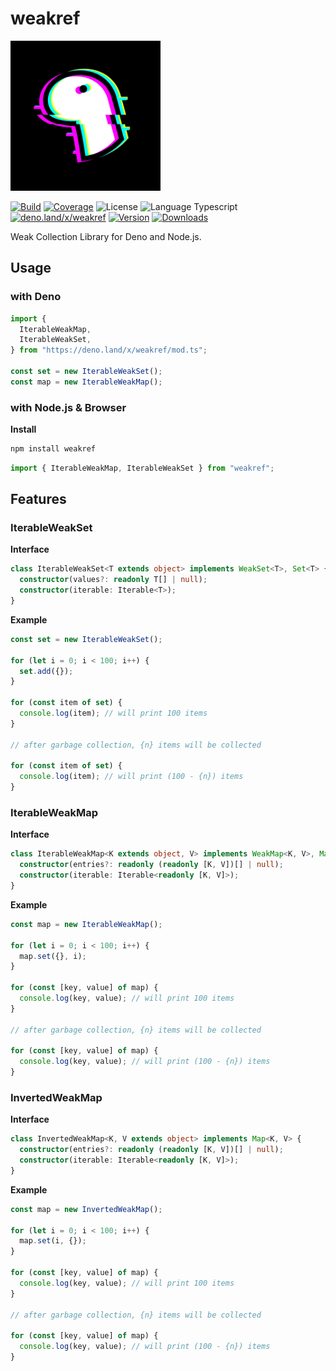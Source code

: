 # weakref

<a href="https://github.com/denostack"><img src="https://raw.githubusercontent.com/denostack/images/main/logo.svg" width="240" /></a>

<p>
  <a href="https://github.com/denostack/weakref/actions"><img alt="Build" src="https://img.shields.io/github/actions/workflow/status/denostack/weakref/ci.yml?branch=main&logo=github&style=flat-square" /></a>
  <a href="https://codecov.io/gh/denostack/weakref"><img alt="Coverage" src="https://img.shields.io/codecov/c/gh/denostack/weakref?style=flat-square" /></a>
  <img alt="License" src="https://img.shields.io/npm/l/weakref.svg?style=flat-square" />
  <img alt="Language Typescript" src="https://img.shields.io/badge/language-Typescript-007acc.svg?style=flat-square" />
  <br />
  <a href="https://deno.land/x/weakref"><img alt="deno.land/x/weakref" src="https://img.shields.io/badge/dynamic/json?url=https://api.github.com/repos/denostack/weakref/tags&query=$[0].name&display_name=tag&label=deno.land/x/weakref@&style=flat-square&logo=deno&labelColor=000&color=777" /></a>
  <a href="https://www.npmjs.com/package/weakref"><img alt="Version" src="https://img.shields.io/npm/v/weakref.svg?style=flat-square&logo=npm" /></a>
  <a href="https://npmcharts.com/compare/weakref?minimal=true"><img alt="Downloads" src="https://img.shields.io/npm/dt/weakref.svg?style=flat-square" /></a>
</p>

Weak Collection Library for Deno and Node.js.

## Usage

### with Deno

```ts
import {
  IterableWeakMap,
  IterableWeakSet,
} from "https://deno.land/x/weakref/mod.ts";

const set = new IterableWeakSet();
const map = new IterableWeakMap();
```

### with Node.js & Browser

**Install**

```bash
npm install weakref
```

```ts
import { IterableWeakMap, IterableWeakSet } from "weakref";
```

## Features

### IterableWeakSet

**Interface**

```ts
class IterableWeakSet<T extends object> implements WeakSet<T>, Set<T> {
  constructor(values?: readonly T[] | null);
  constructor(iterable: Iterable<T>);
}
```

**Example**

```ts
const set = new IterableWeakSet();

for (let i = 0; i < 100; i++) {
  set.add({});
}

for (const item of set) {
  console.log(item); // will print 100 items
}

// after garbage collection, {n} items will be collected

for (const item of set) {
  console.log(item); // will print (100 - {n}) items
}
```

### IterableWeakMap

**Interface**

```ts
class IterableWeakMap<K extends object, V> implements WeakMap<K, V>, Map<K, V> {
  constructor(entries?: readonly (readonly [K, V])[] | null);
  constructor(iterable: Iterable<readonly [K, V]>);
}
```

**Example**

```ts
const map = new IterableWeakMap();

for (let i = 0; i < 100; i++) {
  map.set({}, i);
}

for (const [key, value] of map) {
  console.log(key, value); // will print 100 items
}

// after garbage collection, {n} items will be collected

for (const [key, value] of map) {
  console.log(key, value); // will print (100 - {n}) items
}
```

### InvertedWeakMap

**Interface**

```ts
class InvertedWeakMap<K, V extends object> implements Map<K, V> {
  constructor(entries?: readonly (readonly [K, V])[] | null);
  constructor(iterable: Iterable<readonly [K, V]>);
}
```

**Example**

```ts
const map = new InvertedWeakMap();

for (let i = 0; i < 100; i++) {
  map.set(i, {});
}

for (const [key, value] of map) {
  console.log(key, value); // will print 100 items
}

// after garbage collection, {n} items will be collected

for (const [key, value] of map) {
  console.log(key, value); // will print (100 - {n}) items
}
```
